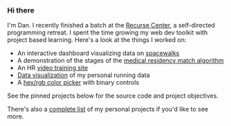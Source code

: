 ### Hi there

I'm Dan.  I recently finished a batch at the [Recurse Center](http://recurse.com), a self-directed programming retreat.  I spent the time growing my web dev toolkit with project based learning.  Here's a look at the things I worked on: 

* An interactive dashboard visualizing data on [spacewalks](https://d-murphy.github.io/spacewalk-dashboard/) 
* A demonstration of the stages of the [medical residency match algorithm](https://residency-match-demo.herokuapp.com/) 
* An HR [video training site](https://talentcheck.pro/) 
* [Data visualization](https://d-murphy.github.io/StravaRunDataDashboard.html) of my personal running data
* A [hex/rgb color picker](https://d-murphy.github.io/BinaryColorPicker/) with binary controls

See the pinned projects below for the source code and project objectives.  

There's also a [complete list](https://github.com/d-murphy/d-murphy/blob/main/completeProjectList.md) of my personal projects if you'd like to see more.  

